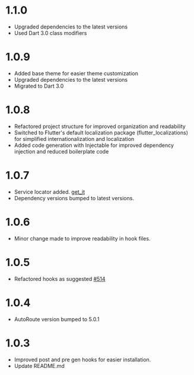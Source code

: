 # 1.1.0
- Upgraded dependencies to the latest versions
- Used Dart 3.0 class modifiers

# 1.0.9

- Added base theme for easier theme customization
- Upgraded dependencies to the latest versions
- Migrated to Dart 3.0

# 1.0.8

- Refactored project structure for improved organization and readability
- Switched to Flutter's default localization package (flutter_localizations) for simplified internationalization and localization
- Added code generation with Injectable for improved dependency injection and reduced boilerplate code

# 1.0.7

- Service locator added. [get_it](https://pub.dev/packages/get_it)
- Dependency versions bumped to latest versions.

# 1.0.6

- Minor change made to improve readability in hook files.

# 1.0.5

- Refactored hooks as suggested [#514](https://github.com/felangel/mason/issues/514)

# 1.0.4

- AutoRoute version bumped to 5.0.1

# 1.0.3

- Improved post and pre gen hooks for easier installation.
- Update README.md

